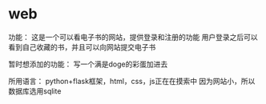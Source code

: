 # web
功能：
这是一个可以看电子书的网站，提供登录和注册的功能
用户登录之后可以看到自己收藏的书，并且可以向网站提交电子书

暂时想添加的功能：
写一个满是doge的彩蛋加进去

所用语言：
python+flask框架，html，css，js正在在摸索中
因为网站小，所以数据库选用sqlite
